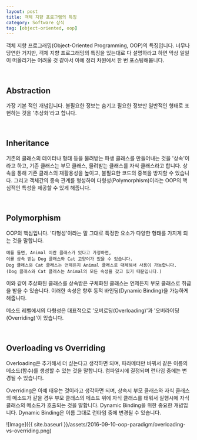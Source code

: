 ```yaml
---
layout: post
title: 객체 지향 프로그램의 특징
category: Software 상식
tag: [object-oriented, oop]
---
```


객체 지향 프로그래밍(Object-Oriented Programming, OOP)의 특징입니다.
너무나 당연한 거지만, 객체 지향 프로그래밍의 특징을 있는대로 다 설명하라고 하면
막상 일일이 떠올리기는 어려울 것 같아서 아예 정리 차원에서 한 번 포스팅해봅니다.


<br> 

## Abstraction

가장 기본 적인 개념입니다. 불필요한 정보는 숨기고 필요한 정보만 일반적인 형태로
표현하는 것을 '추상화'라고 합니다. 

<br>

## Inheritance

기존의 클래스의 데이터나 형태 등을 물려받는 파생 클래스를 만들어내는 것을 '상속'이라고 하고,
기존 클래스는 부모 클래스, 물려받는 클래스를 자식 클래스라고 합니다.
상속을 통해 기존 클래스의 재활용성을 높이고, 불필요한 코드의 중복을 방지할 수 있습니다.
그리고 객체간의 종속 관계를 형성하여 다형성(Polymorphism)이라는 OOP의 핵심적인 특성을
제공할 수 있게 해줍니다.

<br>

## Polymorphism

OOP의 핵심입니다. '다형성'이라는 말 그대로 특정한 요소가 다양한 형태를 가지게 되는 것을
말합니다. 

~~~
예를 들면, Animal 이란 클래스가 있다고 가정하면,
이를 상속 받는 Dog 클래스와 Cat 고양이가 있을 수 있습니다.
Dog 클래스와 Cat 클래스는 언제든지 Animal 클래스로 대체해서 사용이 가능합니다.  
(Dog 클래스와 Cat 클래스는 Animal의 모든 속성을 갖고 있기 때문입니다.)
~~~

이와 같이 추상화된 클래스를 상속받은 구체화된 클래스는 언제든지 부모 클래스로 취급을
받을 수 있습니다. 이러한 속성은 향후 동적 바인딩(Dynamic Binding)을 가능하게 해줍니다.

메소드 레벨에서의 다형성은 대표적으로 '오버로딩(Overloading)'과 '오버라이딩(Overriding)'이
있습니다.

<br>

## Overloading vs Overriding

Overloading은 추가해서 더 싣는다고 생각하면 되며, 파라메터만 바꿔서 같은 이름의 메소드(함수)를
생성할 수 있는 것을 말합니다. 컴파일시에 결정되며 런타임 중에는 변경될 수 있습니다.

Overriding은 아예 태우는 것이라고 생각하면 되며, 상속시 부모 클래스와 자식 클래스의 메소드가 같을
경우 부모 클래스의 메소드 위에 자식 클래스를 태워서 실행시에 자식 클래스의 메소드가 호출되는 것을
말합니다. Dynamic Binding을 위한 중요한 개념입니다. Dynamic Binding은 이름 그대로 런타임 중에
변경될 수 있습니다.

![Image]({{ site.baseurl }}/assets/2016-09-10-oop-paradigm/overloading-vs-overriding.png)

